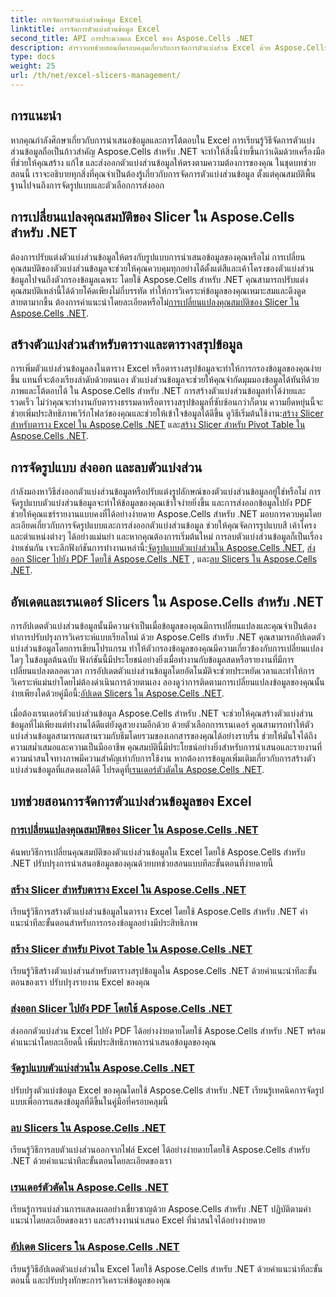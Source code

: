 ```yaml
---
title: การจัดการตัวแบ่งส่วนข้อมูล Excel
linktitle: การจัดการตัวแบ่งส่วนข้อมูล Excel
second_title: API การประมวลผล Excel ของ Aspose.Cells .NET
description: สำรวจบทช่วยสอนที่ครอบคลุมเกี่ยวกับการจัดการตัวแบ่งส่วน Excel ด้วย Aspose.Cells สำหรับ .NET เรียนรู้วิธีการสร้าง อัปเดต จัดรูปแบบ และส่งออกตัวแบ่งส่วนได้อย่างง่ายดาย
type: docs
weight: 25
url: /th/net/excel-slicers-management/
---
```

## การแนะนำ

หากคุณกำลังศึกษาเกี่ยวกับการนำเสนอข้อมูลและการโต้ตอบใน Excel การเรียนรู้วิธีจัดการตัวแบ่งส่วนข้อมูลถือเป็นก้าวสำคัญ Aspose.Cells สำหรับ .NET จะทำให้สิ่งนี้ง่ายขึ้นกว่าเดิมด้วยเครื่องมือที่ช่วยให้คุณสร้าง แก้ไข และส่งออกตัวแบ่งส่วนข้อมูลให้ตรงตามความต้องการของคุณ ในชุดบทช่วยสอนนี้ เราจะอธิบายทุกสิ่งที่คุณจำเป็นต้องรู้เกี่ยวกับการจัดการตัวแบ่งส่วนข้อมูล ตั้งแต่คุณสมบัติพื้นฐานไปจนถึงการจัดรูปแบบและตัวเลือกการส่งออก

## การเปลี่ยนแปลงคุณสมบัติของ Slicer ใน Aspose.Cells สำหรับ .NET
ต้องการปรับแต่งตัวแบ่งส่วนข้อมูลให้ตรงกับรูปแบบการนำเสนอข้อมูลของคุณหรือไม่ การเปลี่ยนคุณสมบัติของตัวแบ่งส่วนข้อมูลจะช่วยให้คุณควบคุมทุกอย่างได้ตั้งแต่สีและเค้าโครงของตัวแบ่งส่วนข้อมูลไปจนถึงตัวกรองข้อมูลเฉพาะ โดยใช้ Aspose.Cells สำหรับ .NET คุณสามารถปรับแต่งคุณสมบัติเหล่านี้ได้ด้วยโค้ดเพียงไม่กี่บรรทัด ทำให้การวิเคราะห์ข้อมูลของคุณเหมาะสมและดึงดูดสายตามากขึ้น ต้องการคำแนะนำโดยละเอียดหรือไม่[การเปลี่ยนแปลงคุณสมบัติของ Slicer ใน Aspose.Cells .NET](./change-slicer-properties/).

## สร้างตัวแบ่งส่วนสำหรับตารางและตารางสรุปข้อมูล
 การเพิ่มตัวแบ่งส่วนข้อมูลลงในตาราง Excel หรือตารางสรุปข้อมูลจะทำให้การกรองข้อมูลของคุณง่ายขึ้น แทนที่จะต้องเรียงลำดับด้วยตนเอง ตัวแบ่งส่วนข้อมูลจะช่วยให้คุณจำกัดมุมมองข้อมูลได้ทันทีด้วยภาพและโต้ตอบได้ ใน Aspose.Cells สำหรับ .NET การสร้างตัวแบ่งส่วนข้อมูลทำได้ง่ายและรวดเร็ว ไม่ว่าคุณจะทำงานกับตารางธรรมดาหรือตารางสรุปข้อมูลที่ซับซ้อนกว่าก็ตาม ความยืดหยุ่นนี้จะช่วยเพิ่มประสิทธิภาพเวิร์กโฟลว์ของคุณและช่วยให้เข้าใจข้อมูลได้ดีขึ้น ดูวิธีเริ่มต้นใช้งาน:[สร้าง Slicer สำหรับตาราง Excel ใน Aspose.Cells .NET](./create-slicer-excel-table/) และ[สร้าง Slicer สำหรับ Pivot Table ใน Aspose.Cells .NET](./create-slicer-pivot-table/).

## การจัดรูปแบบ ส่งออก และลบตัวแบ่งส่วน
 กำลังมองหาวิธีส่งออกตัวแบ่งส่วนข้อมูลหรือปรับแต่งรูปลักษณ์ของตัวแบ่งส่วนข้อมูลอยู่ใช่หรือไม่ การจัดรูปแบบตัวแบ่งส่วนข้อมูลจะทำให้ข้อมูลของคุณเข้าใจง่ายยิ่งขึ้น และการส่งออกข้อมูลไปยัง PDF ช่วยให้คุณแชร์รายงานแบบคงที่ได้อย่างง่ายดาย Aspose.Cells สำหรับ .NET มอบการควบคุมโดยละเอียดเกี่ยวกับการจัดรูปแบบและการส่งออกตัวแบ่งส่วนข้อมูล ช่วยให้คุณจัดการรูปแบบสี เค้าโครง และตำแหน่งต่างๆ ได้อย่างแม่นยำ และหากคุณต้องการเริ่มต้นใหม่ การลบตัวแบ่งส่วนข้อมูลก็เป็นเรื่องง่ายเช่นกัน เจาะลึกฟังก์ชันการทำงานเหล่านี้:[จัดรูปแบบตัวแบ่งส่วนใน Aspose.Cells .NET](./format-slicers/), [ส่งออก Slicer ไปยัง PDF โดยใช้ Aspose.Cells .NET](./export-slicer-to-pdf/) , และ[ลบ Slicers ใน Aspose.Cells .NET](./remove-slicers/).

## อัพเดตและเรนเดอร์ Slicers ใน Aspose.Cells สำหรับ .NET

การอัปเดตตัวแบ่งส่วนข้อมูลนั้นมีความจำเป็นเมื่อข้อมูลของคุณมีการเปลี่ยนแปลงและคุณจำเป็นต้องทำการปรับปรุงการวิเคราะห์แบบเรียลไทม์ ด้วย Aspose.Cells สำหรับ .NET คุณสามารถอัปเดตตัวแบ่งส่วนข้อมูลโดยการเขียนโปรแกรม ทำให้ตัวกรองข้อมูลของคุณมีความเกี่ยวข้องกับการเปลี่ยนแปลงใดๆ ในข้อมูลต้นฉบับ ฟังก์ชันนี้มีประโยชน์อย่างยิ่งเมื่อทำงานกับข้อมูลสดหรือรายงานที่มีการเปลี่ยนแปลงตลอดเวลา การอัปเดตตัวแบ่งส่วนข้อมูลโดยอัตโนมัติจะช่วยประหยัดเวลาและทำให้การวิเคราะห์แม่นยำโดยไม่ต้องดำเนินการด้วยตนเอง ลองดูว่าการติดตามการเปลี่ยนแปลงข้อมูลของคุณนั้นง่ายเพียงใดด้วยคู่มือนี้:[อัปเดต Slicers ใน Aspose.Cells .NET](./update-slicers/).

เมื่อต้องเรนเดอร์ตัวแบ่งส่วนข้อมูล Aspose.Cells สำหรับ .NET จะช่วยให้คุณสร้างตัวแบ่งส่วนข้อมูลที่ไม่เพียงแต่ทำงานได้ดีแต่ยังดูสวยงามอีกด้วย ด้วยตัวเลือกการเรนเดอร์ คุณสามารถทำให้ตัวแบ่งส่วนข้อมูลสามารถผสานรวมกับธีมโดยรวมของเอกสารของคุณได้อย่างราบรื่น ช่วยให้มั่นใจได้ถึงความสม่ำเสมอและความเป็นมืออาชีพ คุณสมบัตินี้มีประโยชน์อย่างยิ่งสำหรับการนำเสนอและรายงานที่ความน่าสนใจทางภาพมีความสำคัญเท่ากับการใช้งาน หากต้องการข้อมูลเพิ่มเติมเกี่ยวกับการสร้างตัวแบ่งส่วนข้อมูลที่แสดงผลได้ดี โปรดดูที่[เรนเดอร์ตัวตัดใน Aspose.Cells .NET](./render-slicers/).

## บทช่วยสอนการจัดการตัวแบ่งส่วนข้อมูลของ Excel
### [การเปลี่ยนแปลงคุณสมบัติของ Slicer ใน Aspose.Cells .NET](./change-slicer-properties/)
ค้นพบวิธีการเปลี่ยนคุณสมบัติของตัวแบ่งส่วนข้อมูลใน Excel โดยใช้ Aspose.Cells สำหรับ .NET ปรับปรุงการนำเสนอข้อมูลของคุณด้วยบทช่วยสอนแบบทีละขั้นตอนที่ง่ายดายนี้
### [สร้าง Slicer สำหรับตาราง Excel ใน Aspose.Cells .NET](./create-slicer-excel-table/)
เรียนรู้วิธีการสร้างตัวแบ่งส่วนข้อมูลในตาราง Excel โดยใช้ Aspose.Cells สำหรับ .NET คำแนะนำทีละขั้นตอนสำหรับการกรองข้อมูลอย่างมีประสิทธิภาพ
### [สร้าง Slicer สำหรับ Pivot Table ใน Aspose.Cells .NET](./create-slicer-pivot-table/)
เรียนรู้วิธีสร้างตัวแบ่งส่วนสำหรับตารางสรุปข้อมูลใน Aspose.Cells .NET ด้วยคำแนะนำทีละขั้นตอนของเรา ปรับปรุงรายงาน Excel ของคุณ
### [ส่งออก Slicer ไปยัง PDF โดยใช้ Aspose.Cells .NET](./export-slicer-to-pdf/)
ส่งออกตัวแบ่งส่วน Excel ไปยัง PDF ได้อย่างง่ายดายโดยใช้ Aspose.Cells สำหรับ .NET พร้อมคำแนะนำโดยละเอียดนี้ เพิ่มประสิทธิภาพการนำเสนอข้อมูลของคุณ
### [จัดรูปแบบตัวแบ่งส่วนใน Aspose.Cells .NET](./format-slicers/)
ปรับปรุงตัวแบ่งข้อมูล Excel ของคุณโดยใช้ Aspose.Cells สำหรับ .NET เรียนรู้เทคนิคการจัดรูปแบบเพื่อการแสดงข้อมูลที่ดีขึ้นในคู่มือที่ครอบคลุมนี้
### [ลบ Slicers ใน Aspose.Cells .NET](./remove-slicers/)
เรียนรู้วิธีการลบตัวแบ่งส่วนออกจากไฟล์ Excel ได้อย่างง่ายดายโดยใช้ Aspose.Cells สำหรับ .NET ด้วยคำแนะนำทีละขั้นตอนโดยละเอียดของเรา
### [เรนเดอร์ตัวตัดใน Aspose.Cells .NET](./render-slicers/)
เรียนรู้การแบ่งส่วนการแสดงผลอย่างเชี่ยวชาญด้วย Aspose.Cells สำหรับ .NET ปฏิบัติตามคำแนะนำโดยละเอียดของเรา และสร้างงานนำเสนอ Excel ที่น่าสนใจได้อย่างง่ายดาย
### [อัปเดต Slicers ใน Aspose.Cells .NET](./update-slicers/)
เรียนรู้วิธีอัปเดตตัวแบ่งส่วนใน Excel โดยใช้ Aspose.Cells สำหรับ .NET ด้วยคำแนะนำทีละขั้นตอนนี้ และปรับปรุงทักษะการวิเคราะห์ข้อมูลของคุณ